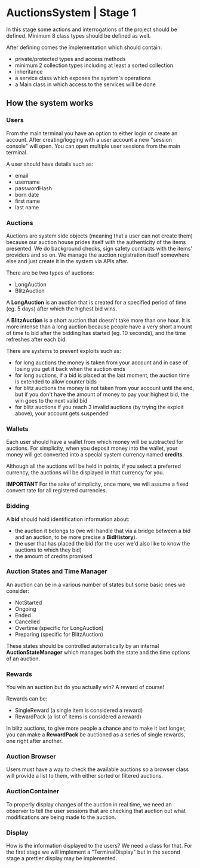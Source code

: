 # AuctionsSystem | Stage 1

In this stage some actions and interrogations of the project should be defined.
Minimum 8 class types should be defined as well.

After defining comes the implementation which should contain:
  - private/protected types and access methods
  - minimum 2 collection types including at least a sorted collection
  - inheritance
  - a service class which exposes the system's operations
  - a Main class in which access to the services will be done

## How the system works


### Users

From the main terminal you have an option to either login or create an account.
After creating/logging with a user account a new "session console" will open.
You can open multiple user sessions from the main terminal.

A user should have details such as:
 - email
 - username
 - passwordHash
 - born date
 - first name
 - last name

### Auctions

Auctions are system side objects (meaning that a user can not create them)
because our auction house prides itself with the authenticity of the items  presented.
We do background checks, sign safety contracts with the items' providers and so on.
We manage the auction registration itself somewhere else and just create
it in the system via APIs after.

There are be two types of auctions:
 - LongAuction
 - BlitzAuction

A **LongAuction** is an auction that is created for a specified period of time (eg. 5 days)
after which the highest bid wins.

A **BlitzAuction** is a short auction that doesn't take more than one hour.
It is more intense than a long auction because people have a very short amount of time
to bid after the bidding has started (eg. 10 seconds), and the time refreshes after each bid.

There are systems to prevent exploits such as:
 - for long auctions the money is taken from your account and in case of losing you get it back when the auction ends
 - for long auctions, if a bid is placed at the last moment, the auction time is extended to allow counter bids
 - for blitz auctions the money is not taken from your account until the end, but if you don't have the amount of money to pay your highest bid, the win goes to the next valid bid
 - for blitz auctions if you reach 3 invalid auctions (by trying the exploit above), your account gets suspended


### Wallets

Each user should have a wallet from which money will be subtracted for auctions.
For simplicity, when you deposit money into the wallet, your money will get converted into
a special system currency named **credits**.

Although all the auctions will be held in points, if you select a preferred currency,
the auctions will be displayed in that currency for you.

**IMPORTANT** For the sake of simplicity, once more, we will assume a fixed convert rate for all registered currencies.

### Bidding

A **bid** should hold identification information about:
 - the auction it belongs to
(we will handle that via a bridge between a bid and an auction, to be more precise a **BidHistory**).
 - the user that has placed the bid
(for the user we'd also like to know the auctions to which they bid)
 - the amount of credits promised

### Auction States and Time Manager

An auction can be in a various number of states but some basic ones we consider:
 - NotStarted
 - Ongoing
 - Ended
 - Cancelled
 - Overtime (specific for LongAuction)
 - Preparing (specific for BlitzAuction)

These states should be controlled automatically by an internal **AuctionStateManager** which manages both the state and the time options of an auction.

### Rewards

You win an auction but do you actually win? A reward of course!

Rewards can be:
 - SingleReward (a single item is considered a reward)
 - RewardPack (a list of items is considered a reward)

In blitz auctions, to give more people a chance and to make it last longer, you can make a **RewardPack** be auctioned
as a series of single rewards, one right after another.

### Auction Browser

Users must have a way to check the available auctions so a browser class
will provide a list to them, with either sorted or filtered auctions.

### AuctionContainer

To properly display changes of the auction in real time, we need an observer
to tell the user sessions that are checking that auction out what modifications
are being made to the auction.

### Display

How is the information displayed to the users? We need a class for that.
For the first stage we will implement a "TerminalDisplay" but in the second stage
a prettier display may be implemented.


